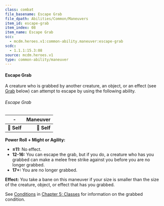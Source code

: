 ```yaml
---
class: combat
file_basename: Escape Grab
file_dpath: Abilities/Common/Maneuvers
item_id: escape-grab
item_index: 08
item_name: Escape Grab
scc:
  - mcdm.heroes.v1:common-ability.maneuver:escape-grab
scdc:
  - 1.1.1:15.3:08
source: mcdm.heroes.v1
type: common-ability/maneuver
---
```


#### Escape Grab

A creature who is grabbed by another creature, an object, or an effect (see [Grab](#page-287-5) below) can attempt to escape by using the following ability.

###### Escape Grab

| **-**       | **Maneuver** |
| ----------- | -----------: |
| **📏 Self** |  **🎯 Self** |

**Power Roll + Might or Agility:**

- **≤11:** No effect.
- **12-16:** You can escape the grab, but if you do, a creature who has you grabbed can make a melee free strike against you before you are no longer grabbed.
- **17+:** You are no longer grabbed.

**Effect:** You take a bane on this maneuver if your size is smaller than the size of the creature, object, or effect that has you grabbed.

See [Conditions](#page-91-2) in [Chapter 5: Classes](#page-83-2) for information on the grabbed condition.

